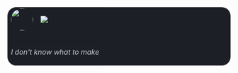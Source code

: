 <div align="center">
  <table width="500" cellspacing="0" cellpadding="10" style="background-color: #1c1f26; border-radius: 20px; border: none;">
    <tr>
      <td align="left" colspan="2" style="border: none;">
        <img src="https://i.pinimg.com/736x/a2/76/f2/a276f2e86c82eac6227288e19822cd75.jpg" width="50" style="border-radius: 50%; vertical-align: middle;" />
        &nbsp;&nbsp;
        <img src="https://encrypted-tbn0.gstatic.com/images?q=tbn:ANd9GcTCGOUG89_QmZPJV3eejWY6q7Hw7NXebvfHMA&s" style="vertical-align: middle;" />
      </td>
    </tr>
    <tr>
      <td colspan="2" style="border: none;">
        <hr color="#333" />
        <p align="center" style="color: #ccc;"><i>I don't know what to make</i></p>
      </td>
    </tr>
  </table>
</div>
